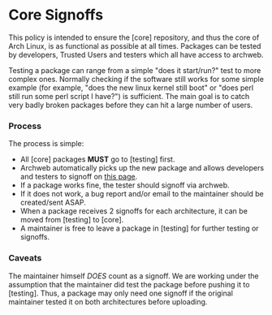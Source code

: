 # Core Signoffs

This policy is intended to ensure the [core] repository, and thus the core of Arch Linux, is as functional as possible at all times. Packages can be tested by developers, Trusted Users and testers which all have access to archweb.

Testing a package can range from a simple "does it start/run?" test to more complex ones. Normally checking if the software still works for some simple example (for example, "does the new linux kernel still boot" or "does perl still run some perl script I have?") is sufficient. The main goal is to catch very badly broken packages before they can hit a large number of users.

### Process

The process is simple:

*   All [core] packages **MUST** go to [testing] first.
*   Archweb automatically picks up the new package and allows developers and testers to signoff on [this page](https://www.archlinux.org/packages/signoffs/).
*   If a package works fine, the tester should signoff via archweb.
*   If it does not work, a bug report and/or email to the maintainer should be created/sent ASAP.
*   When a package receives 2 signoffs for each architecture, it can be moved from [testing] to [core].
*   A maintainer is free to leave a package in [testing] for further testing or signoffs.

### Caveats

The maintainer himself *DOES* count as a signoff. We are working under the assumption that the maintainer did test the package before pushing it to [testing]. Thus, a package may only need one signoff if the original maintainer tested it on both architectures before uploading.